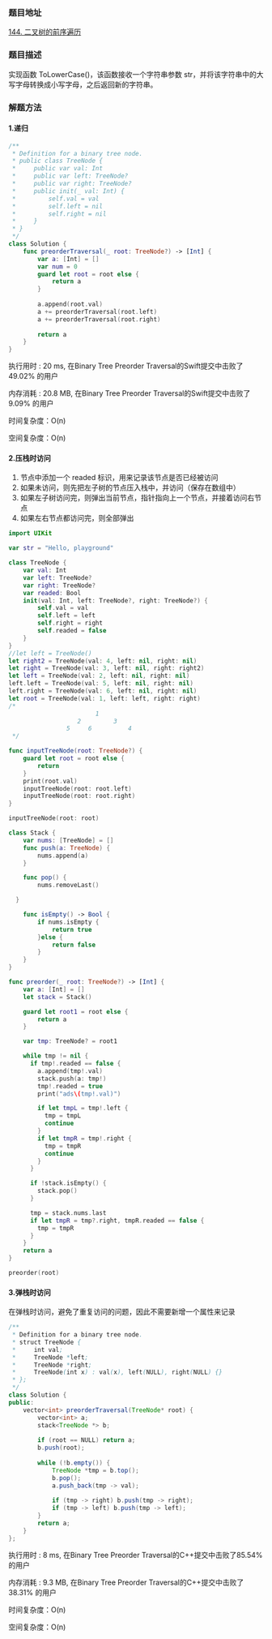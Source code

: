 ### 题目地址
[144. 二叉树的前序遍历](https://leetcode-cn.com/problems/binary-tree-preorder-traversal/)
### 题目描述
实现函数 ToLowerCase()，该函数接收一个字符串参数 str，并将该字符串中的大写字母转换成小写字母，之后返回新的字符串。

### 解题方法
#### 1.递归
```swift
/**
 * Definition for a binary tree node.
 * public class TreeNode {
 *     public var val: Int
 *     public var left: TreeNode?
 *     public var right: TreeNode?
 *     public init(_ val: Int) {
 *         self.val = val
 *         self.left = nil
 *         self.right = nil
 *     }
 * }
 */
class Solution {
    func preorderTraversal(_ root: TreeNode?) -> [Int] {
        var a: [Int] = []
        var num = 0
        guard let root = root else {
            return a
        }
        
        a.append(root.val)
        a += preorderTraversal(root.left)
        a += preorderTraversal(root.right)
        
        return a
    }
}
```

执行用时 : 20 ms, 在Binary Tree Preorder Traversal的Swift提交中击败了49.02% 的用户

内存消耗 : 20.8 MB, 在Binary Tree Preorder Traversal的Swift提交中击败了9.09% 的用户

时间复杂度：O(n)

空间复杂度：O(n)

#### 2.压栈时访问

1. 节点中添加一个 readed 标识，用来记录该节点是否已经被访问
2. 如果未访问，则先把左子树的节点压入栈中，并访问（保存在数组中）
3. 如果左子树访问完，则弹出当前节点，指针指向上一个节点，并接着访问右节点
4. 如果左右节点都访问完，则全部弹出

```swift
import UIKit

var str = "Hello, playground"

class TreeNode {
    var val: Int
    var left: TreeNode?
    var right: TreeNode?
    var readed: Bool
    init(val: Int, left: TreeNode?, right: TreeNode?) {
        self.val = val
        self.left = left
        self.right = right
        self.readed = false
    }
}
//let left = TreeNode()
let right2 = TreeNode(val: 4, left: nil, right: nil)
let right = TreeNode(val: 3, left: nil, right: right2)
let left = TreeNode(val: 2, left: nil, right: nil)
left.left = TreeNode(val: 5, left: nil, right: nil)
left.right = TreeNode(val: 6, left: nil, right: nil)
let root = TreeNode(val: 1, left: left, right: right)
/*
                        1
                   2         3
                5     6          4
 */

func inputTreeNode(root: TreeNode?) {
    guard let root = root else {
        return
    }
    print(root.val)
    inputTreeNode(root: root.left)
    inputTreeNode(root: root.right)
}

inputTreeNode(root: root)

class Stack {
    var nums: [TreeNode] = []
    func push(a: TreeNode) {
        nums.append(a)
    }

    func pop() {
        nums.removeLast()

  }

    func isEmpty() -> Bool {
        if nums.isEmpty {
            return true
        }else {
            return false
        }
    }
}

func preorder(_ root: TreeNode?) -> [Int] {
    var a: [Int] = []
    let stack = Stack()

    guard let root1 = root else {
        return a
    }

    var tmp: TreeNode? = root1

    while tmp != nil {
      if tmp!.readed == false {
        a.append(tmp!.val)
        stack.push(a: tmp!)
        tmp!.readed = true
        print("ads\(tmp!.val)")

        if let tmpL = tmp!.left {
          tmp = tmpL
          continue
        }
        if let tmpR = tmp!.right {
          tmp = tmpR
          continue
        }
      }

      if !stack.isEmpty() {
        stack.pop()
      }

      tmp = stack.nums.last
      if let tmpR = tmp?.right, tmpR.readed == false {
        tmp = tmpR
      }
    }
    return a
}

preorder(root)

```

#### 3.弹栈时访问

在弹栈时访问，避免了重复访问的问题，因此不需要新增一个属性来记录

```Java
/**
 * Definition for a binary tree node.
 * struct TreeNode {
 *     int val;
 *     TreeNode *left;
 *     TreeNode *right;
 *     TreeNode(int x) : val(x), left(NULL), right(NULL) {}
 * };
 */
class Solution {
public:
    vector<int> preorderTraversal(TreeNode* root) {
        vector<int> a;
        stack<TreeNode *> b;
        
        if (root == NULL) return a;
        b.push(root);
        
        while (!b.empty()) {
            TreeNode *tmp = b.top();
            b.pop();
            a.push_back(tmp -> val);
            
            if (tmp -> right) b.push(tmp -> right);
            if (tmp -> left) b.push(tmp -> left);
        }
        return a;
    }
};

```

执行用时 : 8 ms, 在Binary Tree Preorder Traversal的C++提交中击败了85.54% 的用户

内存消耗 : 9.3 MB, 在Binary Tree Preorder Traversal的C++提交中击败了38.31% 的用户

时间复杂度：O(n)

空间复杂度：O(n)


